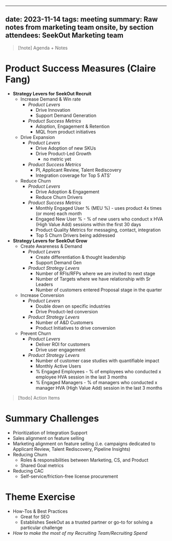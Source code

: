 
---
date: 2023-11-14
tags: meeting
summary: Raw notes from marketing team onsite, by section
attendees: SeekOut Marketing team
---

> [!note] Agenda + Notes
> 

# Product Success Measures (Claire Fang)
- **Strategy Levers for SeekOut Recruit**
	- Increase Demand & Win rate
		- *Product Levers*
			- Drive Innovation
			- Support Demand Generation
		- *Product Success Metrics*
			- Adoption, Engagement & Retention
			- MQL from product initiatives
	- Drive Expansion
		- *Product Levers*
			- Drive Adoption of new SKUs
			- Drive Product-Led Growth
				- no metric yet 
		- *Product Success Metrics*
			-  PI, Applicant Review, Talent Rediscovery
			- Integration coverage for Top 5 ATS'
	- Reduce Churn
		- *Product Levers*
			- Drive Adoption & Engagement
			- Reduce Churn Drivers
		- *Product Success Metrics*
			- Monthly Engaged User % (MEU %) - uses product 4x times (or more) each month
			- Engaged New User % - % of new users who conduct x HVA (High Value Add) sessions within the first 30 days
			- Product Quality Metrics for messaging, contact, integration
			- Top 5 Churn Drivers being addressed
- **Strategy Levers for SeekOut Grow**
	- Create Awareness & Demand
		- *Product Levers*
			- Create differentiation & thought leadership
			- Support Demand Gen
		- *Product Strategy Levers*
			- Number of RFIs/RFPs where we are invited to next stage
			- Number of Targets where we have relationship with Sr Leaders
			- Number of customers entered Proposal stage in the quarter
	- Increase Conversion
		- *Product Levers*
			- Double down on specific industries
			- Drive Product-led conversion
		- *Product Strategy Levers*
			- Number of A&D Customers
			- Product Initiatives to drive conversion
	- Prevent Churn
		- *Product Levers*
			- Deliver ROI for customers
			- Drive user engagement
		- *Product Strategy Levers*
			- Number of customer case studies with quantifiable impact
			- Monthly Active Users
			- % Engaged Employees - % of employees who conducted x employee HVA session in the last 3 months
			- % Engaged Managers - % of managers who conducted x manager HVA (High Value Add) session in the last 3 months

> [!todo] Action Items






# Summary Challenges
- Prioritization of Integration Support
- Sales alignment on feature selling
- Marketing alignment on feature selling (i.e. campaigns dedicated to Applicant Review, Talent Rediscovery, Pipeline Insights)
- Reducing Churn
	- Roles & responsibilities between Marketing, CS, and Product
	- Shared Goal metrics
- Reducing CAC
	- Self-service/friction-free license procurement

# Theme Exercise
- How-Tos & Best Practices
	- Great for SEO
	- Establishes SeekOut as a trusted partner or go-to for solving a particular challenge
- *How to make the most of my Recruiting Team/Recruiting Spend*

